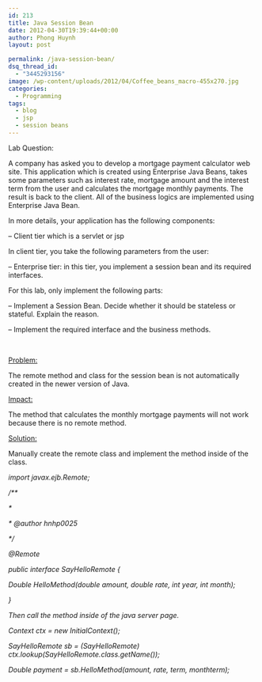 ```yaml
---
id: 213
title: Java Session Bean
date: 2012-04-30T19:39:44+00:00
author: Phong Huynh
layout: post

permalink: /java-session-bean/
dsq_thread_id:
  - "3445293156"
image: /wp-content/uploads/2012/04/Coffee_beans_macro-455x270.jpg
categories:
  - Programming
tags:
  - blog
  - jsp
  - session beans
---
```

Lab Question:

A company has asked you to develop a mortgage payment calculator web site. This application which is created using Enterprise Java Beans, takes some parameters such as interest rate, mortgage amount and the interest term from the user and calculates the mortgage monthly payments. The result is back to the client. All of the business logics are implemented using Enterprise Java Bean.

In more details, your application has the following components:

&#8211; Client tier which is a servlet or jsp

In client tier, you take the following parameters from the user:

&#8211; Enterprise tier: in this tier, you implement a session bean and its required interfaces.

For this lab, only implement the following parts:

&#8211; Implement a Session Bean. Decide whether it should be stateless or stateful. Explain the reason.

&#8211; Implement the required interface and the business methods.

&nbsp;

<span style="text-decoration: underline;">Problem:</span>

The remote method and class for the session bean is not automatically created in the newer version of Java.

<span style="text-decoration: underline;">Impact:</span>

The method that calculates the monthly mortgage payments will not work because there is no remote method.

<span style="text-decoration: underline;">Solution:</span>

Manually create the remote class and implement the method inside of the class.

_import javax.ejb.Remote;_

_/**_

 _*_

 _* @author hnhp0025_

 _*/_

_@Remote_

_public interface SayHelloRemote {_

 _Double HelloMethod(double amount, double rate, int year, int month);_

_}_

_Then call the method inside of the java server page._

_Context ctx = new InitialContext();_

 _SayHelloRemote sb = (SayHelloRemote) ctx.lookup(SayHelloRemote.class.getName());_

_Double payment = sb.HelloMethod(amount, rate, term, monthterm);_